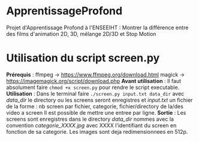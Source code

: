 # ApprentissageProfond
Projet d'Apprentissage Profond à l'ENSEEIHT : Montrer la différence entre des films d'animation 2D, 3D, mélange 2D/3D et Stop Motion

# Utilisation du script screen.py
**Prérequis** : 
    ffmpeg -> https://www.ffmpeg.org/download.html
    magick -> https://imagemagick.org/script/download.php
**Avant utilisation** :
    Il faut absolument faire `chmod +x screen.py` pour rendre le 
    script executable.
**Utilisation** :
    Dans le terminal faire `./screen.py input.txt data_dir` avec
    *data_dir* le directory ou les screens seront enregistres et
    *input.txt* un fichier de la forme :
        nb screen par fichier, categorie, fichier/directory de la/des video a screen
    Il est possible de mettre une entree par ligne.
**Sortie** :
    Les screens sont enregistres dans le directory *data_dir* nommes avec la
    convention *categorie_XXXX.jpg* avec XXXX l'identifiant du screen en 
    fonction de sa categorie. Les images sont deja redimensionnees en 512p.
